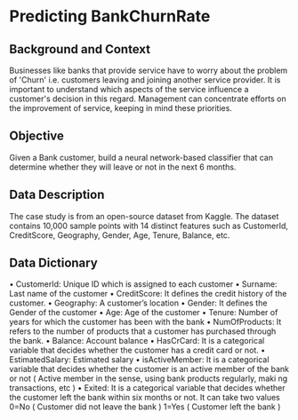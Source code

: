 # Predicting BankChurnRate

## Background and Context
Businesses like banks that provide service have to worry about the problem of 'Churn' i.e. customers leaving and
joining another service provider. It is important to understand which aspects of the service influence a customer's
decision in this regard. Management can concentrate efforts on the improvement of service, keeping in mind
these priorities.
## Objective
Given a Bank customer, build a neural network-based classifier that can determine whether they will leave or
not in the next 6 months.
## Data Description
The case study is from an open-source dataset from Kaggle. The dataset contains 10,000 sample points with 14
distinct features such as CustomerId, CreditScore, Geography, Gender, Age, Tenure, Balance, etc.

## Data Dictionary
• CustomerId: Unique ID which is assigned to each customer
• Surname: Last name of the customer
• CreditScore: It defines the credit history of the customer.
• Geography: A customer’s location
• Gender: It defines the Gender of the customer
• Age: Age of the customer
• Tenure: Number of years for which the customer has been with the bank
• NumOfProducts: It refers to
the number of products that a customer has purchased through the bank.
• Balance: Account balance
• HasCrCard: It is a categorical variable that decides whether the customer has a credit card or not.
• EstimatedSalary: Estimated salary
• isActiveMember: It is a categorical variable that decides whether the customer is an
active member of the bank or not ( Active member in the sense, using bank products regularly, maki
ng transactions, etc )
• Exited: It is a categorical variable that decides whether the customer left the bank within six months
or not. It can take two values
0=No ( Customer did not leave the bank )
1=Yes ( Customer left the bank )

